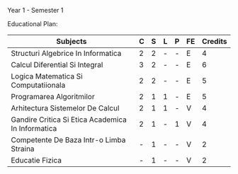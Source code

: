 Year 1 - Semester 1

Educational Plan:

|             Subjects                             | C | S | L | P | FE | Credits |
| ------------------------------------------------ |---|---|---|---|----|---------|
| Structuri Algebrice In Informatica               | 2 | 2 | - | - | E  |    4    |
| Calcul Diferential Si Integral                   | 3 | 2 | - | - | E  |    6    |
| Logica Matematica Si Computatiionala             | 2 | 2 | - | - | E  |    5    |
| Programarea Algoritmilor                         | 2 | 1 | 1 | - | E  |    5    |
| Arhitectura Sistemelor De Calcul                 | 2 | 1 | 1 | - | V  |    4    |
| Gandire Critica Si Etica Academica In Informatica| 2 | 1 | - | 1 | V  |    4    |
| Competente De Baza Intr-o Limba Straina          | - | 1 | - | - | V  |    2    |
| Educatie Fizica                                  | - | 1 | - | - | V  |    2    |

